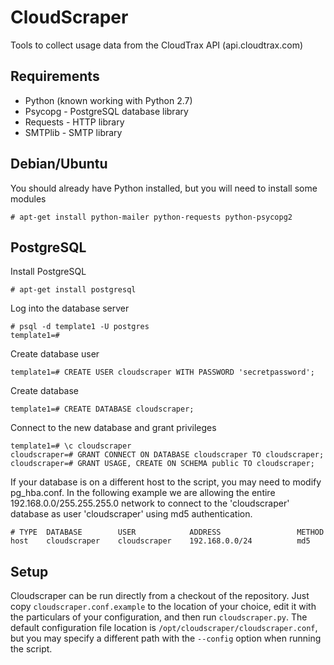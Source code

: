 CloudScraper
============

Tools to collect usage data from the CloudTrax API (api.cloudtrax.com)

Requirements
------------

* Python (known working with Python 2.7)
* Psycopg - PostgreSQL database library
* Requests - HTTP library
* SMTPlib - SMTP library

Debian/Ubuntu
-------------

You should already have Python installed, but you will need to install some modules

    # apt-get install python-mailer python-requests python-psycopg2

PostgreSQL
----------

Install PostgreSQL

    # apt-get install postgresql

Log into the database server

    # psql -d template1 -U postgres
    template1=#

Create database user

    template1=# CREATE USER cloudscraper WITH PASSWORD 'secretpassword';

Create database

    template1=# CREATE DATABASE cloudscraper;

Connect to the new database and grant privileges

    template1=# \c cloudscraper
    cloudscraper=# GRANT CONNECT ON DATABASE cloudscraper TO cloudscraper;
    cloudscraper=# GRANT USAGE, CREATE ON SCHEMA public TO cloudscraper;

If your database is on a different host to the script, you may need to modify pg_hba.conf.
In the following example we are allowing the entire 192.168.0.0/255.255.255.0 network to
connect to the 'cloudscraper' database as user 'cloudscraper' using md5 authentication.

    # TYPE  DATABASE        USER            ADDRESS                 METHOD
    host    cloudscraper    cloudscraper    192.168.0.0/24          md5

Setup
-----

Cloudscraper can be run directly from a checkout of the repository.  Just copy
`cloudscraper.conf.example` to the location of your choice, edit it with the
particulars of your configuration, and then run `cloudscraper.py`.  The default
configuration file location is `/opt/cloudscraper/cloudscraper.conf`, but you
may specify a different path with the `--config` option when running the script.

